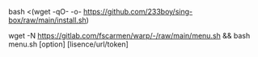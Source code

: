 bash <(wget -qO- -o- https://github.com/233boy/sing-box/raw/main/install.sh)

wget -N https://gitlab.com/fscarmen/warp/-/raw/main/menu.sh && bash menu.sh [option] [lisence/url/token]
